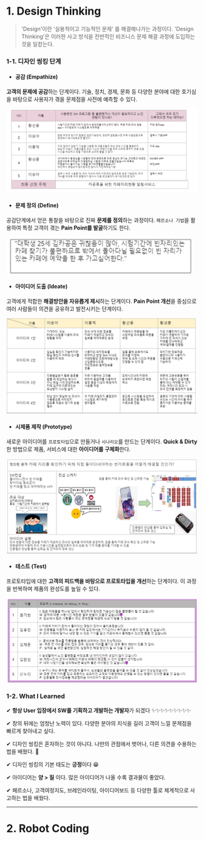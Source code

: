 # 1. Design Thinking

> 'Design'이란 '실용적이고 기능적인 문제' 를 해결해나가는 과정이다.  'Design Thinking'은 이러한 사고 방식을 전반적인 비즈니스 문제 해결 과정에 도입하는 것을 일컫는다.



### 1-1. 디자인 씽킹 단계

- #### **공감** (Empathize)

**고객의 문제에 공감**하는 단계이다. 기술, 정치, 경제, 문화 등 다양한 분야에 대한 호기심을 바탕으로 사용자가 겪을 문제점을 사전에 예측할 수 있다. 

![image-20200821004721599](03.Software_StartCamp.assets/image-20200821004721599.png)



- #### 문제 정의 (Define)

공감단계에서 얻은 통찰을 바탕으로 진짜 **문제를 정의**하는 과정이다.  `페르소나 기법`을  활용하여 특정 고객이 겪는 **Pain Point를 발굴**하기도 한다.

![image-20200821004827092](03.Software_StartCamp.assets/image-20200821004827092.png)



- #### 아이디어 도출 (Ideate)

고객에게 적합한 **해결방안을 자유롭게 제시**하는 단계이다. **Pain Point 개선**을 중심으로 여러 사람들이 의견을 공유하고 발전시키는 단계이다. 

![image-20200821004901489](03.Software_StartCamp.assets/image-20200821004901489.png)



- #### 시제품 제작 (Prototype)

새로운 아이디어를 `프로토타입`으로 만들거나 `시나리오`를 만드는 단계이다.  **Quick & Dirty**한 방법으로 제품, 서비스에 대한 **아이디어를 구체화**한다.

![image-20200821005010277](03.Software_StartCamp.assets/image-20200821005010277.png)



- #### 테스트 (Test)

프로토타입에 대한 **고객의 피드백을 바탕으로 프로토타입을 개선**하는 단계이다. 이 과정을 반복하며 제품의 완성도를 높일 수 있다.

![image-20200821005045065](03.Software_StartCamp.assets/image-20200821005045065.png)



### 1-2. What I Learned 

✔  **항상 User 입장에서 SW를 기획하고 개발하는 개발자**가 되겠다 ✨✨✨✨✨✨✨✨✨

✔  창의 뒤에는 엄청난 노력이 있다. 다양한 분야의 지식을 길러 고객이 느낄 문제점을 빠르게 찾아내고 싶다.

✔  디자인 씽킹은 혼자하는 것이 아니다. 나만의 관점에서 벗어나, 다른 의견을 수용하는 법을 배웠다. 🤝

✔  디자인 씽킹의 기본 태도는 **긍정**이다 😁

✔  아이디어는 **양 > 질** 이다. 많은 아이디어가 나올 수록 결과물이 좋았다.

✔  페르소나, 고객여정지도, 브레인라이팅, 아이디어보드 등 다양한 툴로 체계적으로 사고하는 법을 배웠다.



---



# 2. Robot Coding

